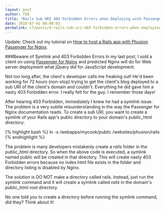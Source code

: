 ```yaml
---
layout: post
author: TVD
title: "Rails Sub URI 403 Forbidden Errors when Deploying with Passenger for Nginx"
date: 2010-07-01 08:00:03
permalink: c7/posts/4-rails-sub-uri-403-forbidden-errors-when-deploying-with-passenger-for-nginx
---
```


Update: Check out my tutorial on [How to host a Rails app with Phusion Passenger for Nginx][1].

###Beware of Symlink and 403 Forbidden Errors
In my last post, I sold a client on using [Passenger for Nginx][2] and predicted Nginx will do for Web server deployment what jQuery did for JavaScript development.

Not too long after, the client's developer calls me freaking out! He'd been working for 72 hours (non-stop) trying to get the client's blog deployed to a sub URI of the client's domain and couldn't. Everything he did gave him a nasty 403 Forbidden error. I really felt for the guy. I remember those days!

After hearing 403 Forbidden, immediately I knew he had a symlink issue. The problem is a very subtle misunderstanding in the way the Passenger for Nginx documentation reads. To create a sub URI, you want to create a symlink of your Rails app's public directory to your domain's public_html directory:

{% highlight bash %}
ln -s /webapps/mycook/public /websites/phusion/rails
{% endhighlight %}

The problem is many developers mistakenly create a *rails* folder in the public_html directory. So when the above code is executed, a symlink named public will be created in that directory. This will create nasty 403 Forbidden errors because no index.html file exists in the folder and directory listing is disabled by Nginx.

The solution is DO NOT make a directory called rails. Instead, just run the symlink command and it will create a symlink called *rails* in the domain's public_html root directory. 

No one told you to create a directory before running the symlink command, did they? Think about it!


  [1]: https://techoctave.com/posts/16-how-to-host-a-rails-app-with-phusion-passenger-for-nginx
  [2]: https://techoctave.com/posts/3-passenger-for-nginx-is-the-jquery-of-web-server-software
